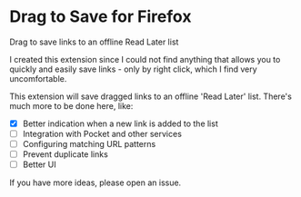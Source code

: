# Drag to Save for Firefox
Drag to save links to an offline Read Later list

I created this extension since I could not find anything that allows you to quickly and easily save links - 
only by right click, which I find very uncomfortable. 

This extension will save dragged links to an offline 'Read Later' list. 
There's much more to be done here, like:

- [x] Better indication when a new link is added to the list
- [ ] Integration with Pocket and other services
- [ ] Configuring matching URL patterns
- [ ] Prevent duplicate links
- [ ] Better UI

If you have more ideas, please open an issue.
